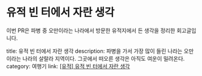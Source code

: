 # 유적 빈 터에서 자란 생각
이번 PR은 파병 중 오만이라는 나라에서 방문한 유적지에서 든 생각을 정리한 회고글입니다.

title: 유적 빈 터에서 자란 생각
description: 파병을 가서 가장 많이 들린 나라는 오만이라는 나라의 살랄라 지역이다. 그곳에서 떠오른 생각은 아직도 여운이 밀려온다.
category: 여행기
link: [[유적] 유적 빈 터에서 자란 생각](https://makerjun.com/travel/ruins)
